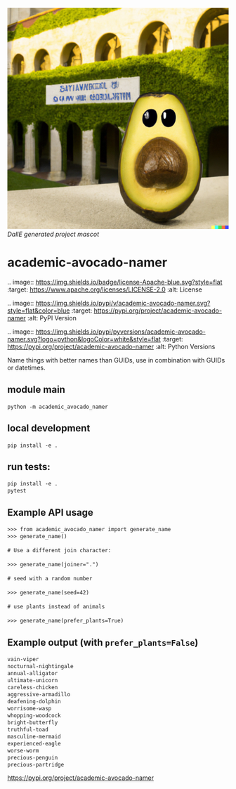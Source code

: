 ![academic avocado](https://github.com/darenr/academic-avocado-namer/blob/main/academic-avocado.png?raw=true)
*DallE generated project mascot*


# academic-avocado-namer

.. image:: https://img.shields.io/badge/license-Apache-blue.svg?style=flat
    :target: https://www.apache.org/licenses/LICENSE-2.0
    :alt: License

.. image:: https://img.shields.io/pypi/v/academic-avocado-namer.svg?style=flat&color=blue
    :target: https://pypi.org/project/academic-avocado-namer
    :alt: PyPI Version

.. image:: https://img.shields.io/pypi/pyversions/academic-avocado-namer.svg?logo=python&logoColor=white&style=flat
    :target: https://pypi.org/project/academic-avocado-namer
    :alt: Python Versions


Name things with better names than GUIDs, use in combination with
GUIDs or datetimes.

## module main

```
python -m academic_avocado_namer
```

## local development

```
pip install -e .
```

## run tests:

```
pip install -e .
pytest
```

## Example API usage

```
>>> from academic_avocado_namer import generate_name
>>> generate_name()

# Use a different join character:

>>> generate_name(joiner=".")

# seed with a random number

>>> generate_name(seed=42)

# use plants instead of animals

>>> generate_name(prefer_plants=True)

```


## Example output (with `prefer_plants=False`)

```
vain-viper
nocturnal-nightingale
annual-alligator
ultimate-unicorn
careless-chicken
aggressive-armadillo
deafening-dolphin
worrisome-wasp
whopping-woodcock
bright-butterfly
truthful-toad
masculine-mermaid
experienced-eagle
worse-worm
precious-penguin
precious-partridge
```

https://pypi.org/project/academic-avocado-namer